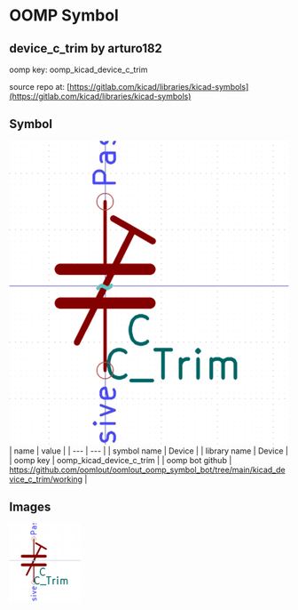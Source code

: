 # OOMP Symbol  
## device_c_trim  by arturo182  
  
oomp key: oomp_kicad_device_c_trim  
  
source repo at: [https://gitlab.com/kicad/libraries/kicad-symbols](https://gitlab.com/kicad/libraries/kicad-symbols)  
## Symbol  
  
[![working.png](working_600.png)](working.png)  
| name | value | 
| --- | --- | 
| symbol name | Device | 
| library name | Device | 
| oomp key | oomp_kicad_device_c_trim | 
| oomp bot github | https://github.com/oomlout/oomlout_oomp_symbol_bot/tree/main/kicad_device_c_trim/working | 
## Images  
  
[![working.png](working_140.png)](working.png)  
